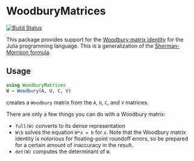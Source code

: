 # WoodburyMatrices

[![Build Status](https://travis-ci.org/timholy/WoodburyMatrices.jl.svg?branch=master)](https://travis-ci.org/timholy/WoodburyMatrices.jl)

This package provides support for the [Woodbury matrix identity](http://en.wikipedia.org/wiki/Woodbury_matrix_identity) for the Julia programming language.  This is a generalization of the [Sherman-Morrison formula](http://en.wikipedia.org/wiki/Sherman%E2%80%93Morrison_formula).

## Usage

```julia
using WoodburyMatrices
W = Woodbury(A, U, C, V)
```
creates a `Woodbury` matrix from the `A`, `U`, `C`, and `V` matrices.

There are only a few things you can do with a Woodbury matrix:
- `full(W)` converts to its dense representation
- `W\b` solves the equation `W*x = b` for `x`. Note that the Woodbury matrix identity is notorious for floating-point roundoff errors, so be prepared for a certain amount of inaccuracy in the result.
- `det(W)` computes the determinant of `W`.
